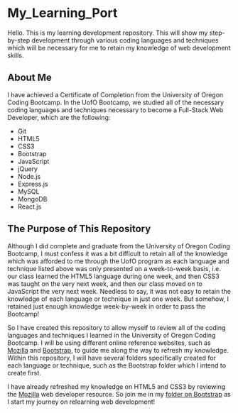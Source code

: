 # My_Learning_Port

Hello. This is my learning development repository. This will show my step-by-step development through various coding languages
and techniques which will be necessary for me to retain my knowledge of web development skills.

## About Me

I have achieved a Certificate of Completion from the University of Oregon Coding Bootcamp. In the UofO Bootcamp, we studied all 
of the necessary coding languages and techniques necessary to become a Full-Stack Web Developer, which are the following:

* Git
* HTML5
* CSS3
* Bootstrap
* JavaScript
* jQuery
* Node.js
* Express.js
* MySQL
* MongoDB
* React.js

## The Purpose of This Repository

Although I did complete and graduate from the University of Oregon Coding Bootcamp, I must confess it was a bit difficult to
retain all of the knowledge which was afforded to me through the UofO program as each language and technique listed above was 
only presented on a week-to-week basis, i.e. our class learned the HTML5 language during one week, and then CSS3 was taught
on the very next week, and then our class moved on to JavaScript the very next week. Needless to say, it was not easy to retain
the knowledge of each language or technique in just one week. But somehow, I retained just enough knowledge week-by-week in order
to pass the Bootcamp!

So I have created this repository to allow myself to review all of the coding languages and techniques I learned in the University
of Oregon Coding Bootcamp. I will be using different online reference websites, such as [Mozilla](https://developer.mozilla.org/en-US/) and [Bootstrap](https://getbootstrap.com/), to guide me along the way to refresh my knowledge. Within this repository, I will have several folders specifically created for each language or technique, such as the Bootstrap folder which I intend to create first.

I have already refreshed my knowledge on HTML5 and CSS3 by reviewing the [Mozilla](https://developer.mozilla.org/en-US/) web developer resource. So join me in my [folder on Bootstrap](https://github.com/AndrewSRea/My_Learning_Port/tree/main/Bootstrap) as I start my journey on relearning web development!